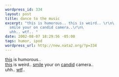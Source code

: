 ```yaml
--- 
wordpress_id: 334
layout: post
title: dance to the music
excerpt: "this is humorous.. this is weird.. \r\n\
  smile your on candid camera..\r\n\
  uhh.. wtf.. "
date: 2002-08-07 18:29:56 -05:00
tags: humor, ipod
wordpress_url: http://new.nata2.org/?p=334
---
```

<a href="http://www.watchmedance.com/">this</a> is humorous.. <br/><a href="http://members.tripod.com/oldmanriggs/george.html">this</a> is weird.. 
<a href="http://www.joecartoon.com/pages/microgerbil/">smile</a> your on <a href="http://www.joecartoon.com/pages/frogbender/">candid</a> camera..<br/>
uhh.. <a href="http://asmallvictory.net/bblog.html">wtf</a>.. 
